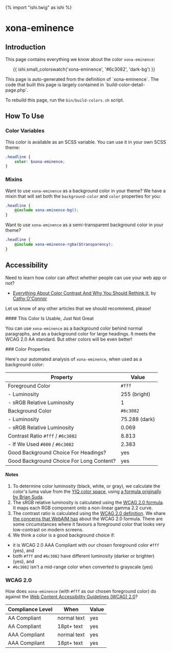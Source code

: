 {% import "ishi.twig" as ishi %}
# xona-eminence

## Introduction

This page contains everything we know about the color `xona-eminence`:

<div class="grid">
    <div class="cell">
        <div class="swatch">
            <ul>
                {{ ishi.small_colorswatch('xona-eminence', '#6c3082', 'dark-bg') }}
            </ul>
        </div>
    </div>
</div>

<div class="callout attention" markdown="1">
This page is auto-generated from the definition of `xona-eminence`. The code that built this page is largely contained in `build-color-detail-page.php`.

To rebuild this page, run the `bin/build-colors.sh` script.
</div>

## How To Use

### Color Variables

This color is available as an SCSS variable. You can use it in your own SCSS theme:

```scss
.headline {
    color: $xona-eminence;
}
```

### Mixins

Want to use `xona-eminence` as a background color in your theme? We have a mixin that will set both the `background-color` and `color` properties for you:

```scss
.headline {
    @include xona-eminence-bg();
}
```

Want to use `xona-eminence` as a semi-transparent background color in your theme?

```scss
.headline {
    @include xona-eminence-rgba($transparency);
}
```

## Accessibility

Need to learn how color can affect whether people can use your web app or not?

* [Everything About Color Contrast And Why You Should Rethink It](https://www.smashingmagazine.com/2014/10/color-contrast-tips-and-tools-for-accessibility/), by [Cathy O'Connor](http://www.twitter.com/cagocon)

Let us know of any other articles that we should recommend, please!
<div class="callout warning" markdown="1">
#### This Color Is Usable, Just Not Great

You can use `xona-eminence` as a background color behind normal paragraphs, and as a background color for large headings. It meets the WCAG 2.0 AA standard. But other colors will be even better!
</div>
### Color Properties

Here's our automated analysis of `xona-eminence`, when used as a background color:

Property | Value
---------|------
Foreground Color | `#fff`
- Luminosity | 255 (bright)
- sRGB Relative Luminosity | 1
Background Color | `#6c3082`
- Luminosity | 75.288 (dark)
- sRGB Relative Luminosity | 0.069
Contrast Ratio `#fff` / `#6c3082` | 8.813
- If We Used `#000` / `#6c3082` | 2.383
Good Background Choice For Headings? | yes
Good Background Choice For Long Content? | yes

#### Notes

1. To determine color luminosity (black, white, or gray), we calculate the color's luma value from the [YIQ color space](https://en.wikipedia.org/wiki/YIQ), using [a formula originally by Brian Suda](https://24ways.org/2010/calculating-color-contrast/).
1. The sRGB relative luminosity is calculated using the [WCAG 2.0 formula](https://www.w3.org/TR/WCAG20/#relativeluminancedef). It maps each RGB component onto a non-linear gamma 2.2 curve.
1. The contrast ratio is calculated using the [WCAG 2.0 definition](https://www.w3.org/TR/2008/REC-WCAG20-20081211/#contrast-ratiodef). We share [the concerns that WebAIM has](http://webaim.org/blog/wcag-2-1-feedback/) about the WCAG 2.0 formula. There are some circumstances where it favours a foreground color that looks very low-contrast on modern screens.
1. We think a color is a good background choice if:
  - it is WCAG 2.0 AAA Compliant with our chosen foreground color `#fff` (yes), and
  - both `#fff` and `#6c3082` have different luminosity (darker or brighter) (yes), and
  - `#6c3082` isn't a mid-range color when converted to grayscale (yes)

### WCAG 2.0

How does `xona-eminence` (with `#fff` as our chosen foreground color) do against the [Web Content Accessibility Guidelines (WCAG) 2.0](https://www.w3.org/TR/WCAG20/)?

Compliance Level | When | Value
-----------------|------|------
AA Compliant | normal text | yes
AA Compliant | 18pt+ text | yes
AAA Compliant | normal text | yes
AAA Compliant | 18pt+ text | yes